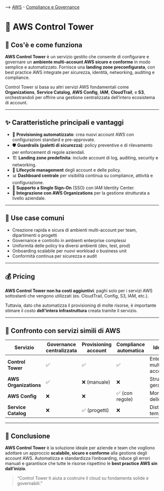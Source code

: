 --> [AWS](app://obsidian.md/AWS.md) - [Compliance e Governance](09-Sicurezza-Compliance-Governance/Sicurezza-Compliance-Governance.md)

# 🏰 AWS Control Tower

## 📘 Cos'è e come funziona

**AWS Control Tower** è un servizio gestito che consente di configurare e governare un **ambiente multi-account AWS sicuro e conforme** in modo semplice e automatizzato. Fornisce una **landing zone preconfigurata**, con best practice AWS integrate per sicurezza, identità, networking, auditing e compliance.

Control Tower si basa su altri servizi AWS fondamentali come **Organizations**, **Service Catalog**, **AWS Config**, **IAM**, **CloudTrail**, e **S3**, orchestrandoli per offrire una gestione centralizzata dell’intero ecosistema di account.

---

## ✨ Caratteristiche principali e vantaggi

- 🚀 **Provisioning automatizzato**: crea nuovi account AWS con configurazioni standard e pre-approvate.
- 🛡️ **Guardrails (paletti di sicurezza)**: policy preventive e di rilevamento per enforcement di regole aziendali.
- 🏗️ **Landing zone predefinita**: include account di log, auditing, security e networking.
- 🔁 **Lifecycle management** degli account e delle policy.
- 📊 **Dashboard centrale** per visibilità continua su compliance, attività e configurazione.
- 🔐 **Supporto a Single Sign-On** (SSO) con IAM Identity Center.
- 🏢 **Integrazione con AWS Organizations** per la gestione strutturata a livello aziendale.

---

## 🚀 Use case comuni

- Creazione rapida e sicura di ambienti multi-account per team, dipartimenti o progetti
- Governance e controllo in ambienti enterprise complessi
- Uniformità delle policy tra diversi ambienti (dev, test, prod)
- Onboarding scalabile per nuovi workload o business unit
- Conformità continua per sicurezza e audit

---

## 💰 Pricing

**AWS Control Tower non ha costi aggiuntivi**: paghi solo per i servizi AWS sottostanti che vengono utilizzati (es. CloudTrail, Config, S3, IAM, etc.).

Tuttavia, dato che automatizza il provisioning di molte risorse, è importante stimare il costo **dell'intera infrastruttura** creata tramite il servizio.

---

## 🔄 Confronto con servizi simili di AWS

| Servizio             | Governance centralizzata | Provisioning account | Compliance automatica | Ideale per              |
|----------------------|---------------------------|----------------------|------------------------|-------------------------|
| **Control Tower**     | ✅                         | ✅                    | ✅                      | Enterprise multi-account|
| **AWS Organizations** | ✅                         | ❌ (manuale)          | ❌                      | Struttura gerarchica    |
| **AWS Config**        | ❌                         | ❌                    | ✅ (con regole)         | Monitoraggio delle risorse |
| **Service Catalog**   | ❌                         | ✅ (progetti)         | ❌                      | Distribuzione template  |

---

## 📌 Conclusione

**AWS Control Tower** è la soluzione ideale per aziende e team che vogliono adottare un approccio **scalabile, sicuro e conforme** alla gestione degli account AWS. Automatizza e standardizza l’onboarding, riduce gli errori manuali e garantisce che tutte le risorse rispettino le **best practice AWS sin dall’inizio**.

> “Control Tower ti aiuta a costruire il cloud su fondamenta solide e governabili.”

